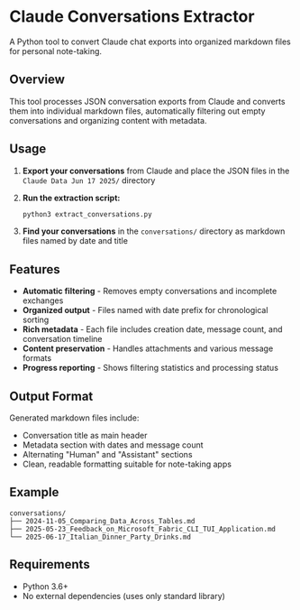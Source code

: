 # Claude Conversations Extractor

A Python tool to convert Claude chat exports into organized markdown files for personal note-taking.

## Overview

This tool processes JSON conversation exports from Claude and converts them into individual markdown files, automatically filtering out empty conversations and organizing content with metadata.

## Usage

1. **Export your conversations** from Claude and place the JSON files in the `Claude Data Jun 17 2025/` directory

2. **Run the extraction script:**
   ```bash
   python3 extract_conversations.py
   ```

3. **Find your conversations** in the `conversations/` directory as markdown files named by date and title

## Features

- **Automatic filtering** - Removes empty conversations and incomplete exchanges
- **Organized output** - Files named with date prefix for chronological sorting
- **Rich metadata** - Each file includes creation date, message count, and conversation timeline
- **Content preservation** - Handles attachments and various message formats
- **Progress reporting** - Shows filtering statistics and processing status

## Output Format

Generated markdown files include:
- Conversation title as main header
- Metadata section with dates and message count
- Alternating "Human" and "Assistant" sections
- Clean, readable formatting suitable for note-taking apps

## Example

```
conversations/
├── 2024-11-05_Comparing_Data_Across_Tables.md
├── 2025-05-23_Feedback_on_Microsoft_Fabric_CLI_TUI_Application.md
└── 2025-06-17_Italian_Dinner_Party_Drinks.md
```

## Requirements

- Python 3.6+
- No external dependencies (uses only standard library)